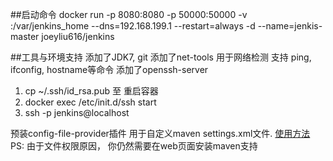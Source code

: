##启动命令
docker run -p 8080:8080 -p 50000:50000 -v <your dir to backup data>:/var/jenkins_home --dns=192.168.199.1 --restart=always -d --name=jenkis-master joeyliu616/jenkins

##工具与环境支持
添加了JDK7, git
添加了net-tools 用于网络检测 支持 ping, ifconfig, hostname等命令
添加了openssh-server
1. cp ~/.ssh/id_rsa.pub 至 <your dir to backup data> 重启容器
2. docker exec <container> /etc/init.d/ssh start
3. ssh -p <your exposed ssh port> jenkins@localhost

预装config-file-provider插件 用于自定义maven settings.xml文件. [使用方法](https://wiki.jenkins-ci.org/display/JENKINS/Config+File+Provider+Plugin)
PS: 由于文件权限原因， 你仍然需要在web页面安装maven支持
